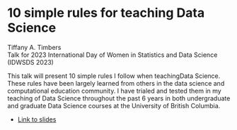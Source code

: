 # 10 simple rules for teaching Data Science 

Tiffany A. Timbers <br>
Talk for 2023 International Day of Women in Statistics and Data Science (IDWSDS 2023)

This talk will present 10 simple rules I follow when teachingData Science. 
These rules have been largely learned from others in the 
data science and computational education community. 
I have trialed and tested them in my teaching of Data Science throughout the past 6 years 
in both undergraduate and graduate Data Science courses at the University of British Columbia.

- [Link to slides](https://bit.ly/timbers-IDWSDS-2023)
